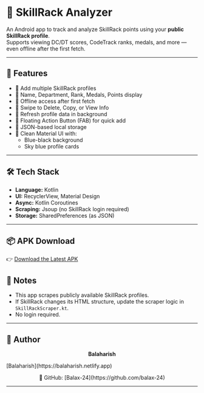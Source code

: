 # 🎯 SkillRack Analyzer

An Android app to track and analyze SkillRack points using your **public SkillRack profile**.  
Supports viewing DC/DT scores, CodeTrack ranks, medals, and more — even offline after the first fetch.

---

## 🚀 Features

- 🔹 Add multiple SkillRack profiles
- 🔹 Name, Department, Rank, Medals, Points display
- 🔹 Offline access after first fetch
- 🔹 Swipe to Delete, Copy, or View Info
- 🔹 Refresh profile data in background
- 🔹 Floating Action Button (FAB) for quick add
- 🔹 JSON-based local storage
- 🔹 Clean Material UI with:
  - Blue-black background
  - Sky blue profile cards

---

## 🛠️ Tech Stack

- **Language:** Kotlin  
- **UI:** RecyclerView, Material Design  
- **Async:** Kotlin Coroutines  
- **Scraping:** Jsoup (no SkillRack login required)  
- **Storage:** SharedPreferences (as JSON)  

---

## 📦 APK Download

👉 [Download the Latest APK](https://github.com/balax-24/skillrack-analyzer-app/releases/tag/skillrack-analyzer-apk)  


## 📃 Notes

- This app scrapes publicly available SkillRack profiles.
- If SkillRack changes its HTML structure, update the scraper logic in `SkillRackScraper.kt`.
- No login required.

---

## 👤 Author

<p align="center"><strong>Balaharish</strong></p>[Balaharish](https://balaharish.netlify.app)</strong></p>
<p align="center">🔗 GitHub: [Balax-24](https://github.com/balax-24)</p>

---
